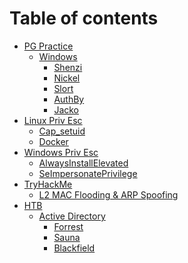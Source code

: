 # Table of contents

* [PG Practice](README.md)
  * [Windows](pg-practice/windows/README.md)
    * [Shenzi](pg-practice/windows/shenzi.md)
    * [Nickel](pg-practice/windows/nickel.md)
    * [Slort](pg-practice/windows/slort.md)
    * [AuthBy](pg-practice/windows/authby.md)
    * [Jacko](pg-practice/windows/jacko.md)
* [Linux Priv Esc](<README (1).md>)
  * [Cap\_setuid](linux-priv-esc/cap\_setuid.md)
  * [Docker](linux-priv-esc/docker.md)
* [Windows Priv Esc](<README (1) (1).md>)
  * [AlwaysInstallElevated](windows-priv-esc/alwaysinstallelevated.md)
  * [SeImpersonatePrivilege](readme/seimpersonateprivilege.md)
* [TryHackMe](tryhackme/README.md)
  * [L2 MAC Flooding & ARP Spoofing](tryhackme/l2-mac-flooding-and-arp-spoofing.md)
* [HTB](htb/README.md)
  * [Active Directory](htb/active-directory/README.md)
    * [Forrest](htb/active-directory/forrest.md)
    * [Sauna](htb/active-directory/sauna.md)
    * [Blackfield](htb/active-directory/blackfield.md)
